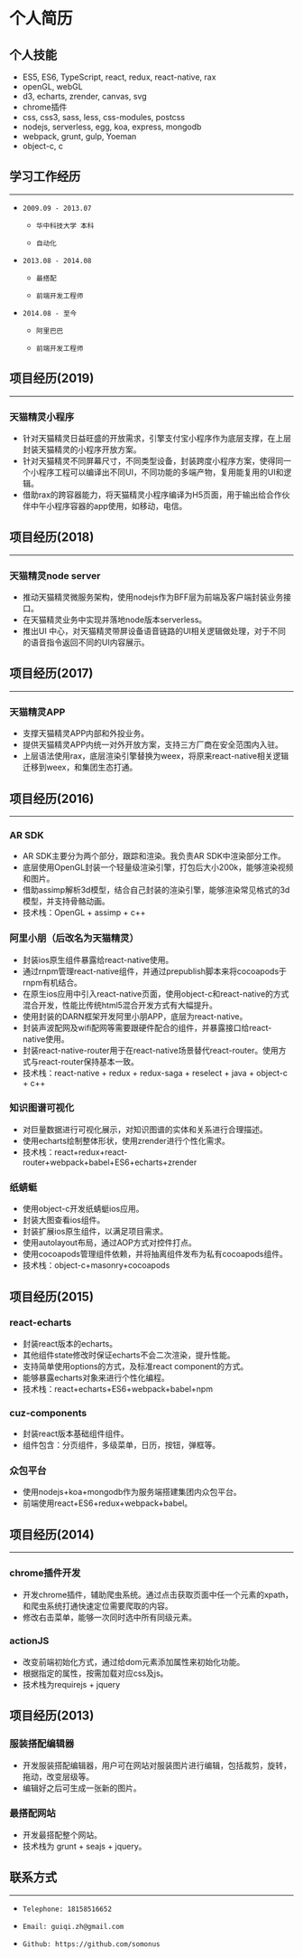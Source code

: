 # 个人简历

## 个人技能

* ES5, ES6, TypeScript, react,  redux, react-native, rax
* openGL, webGL
* d3, echarts, zrender, canvas, svg
* chrome插件
* css, css3,  sass, less, css-modules, postcss
* nodejs, serverless, egg, koa, express, mongodb
* webpack, grunt, gulp, Yoeman
* object-c, c

## 学习工作经历

---

*     2009.09 - 2013.07 
     *     华中科技大学 本科
     *     自动化
*     2013.08 - 2014.08 
     *     最搭配
     *     前端开发工程师
*     2014.08 - 至今 
     *     阿里巴巴
     *     前端开发工程师

## 项目经历(2019)

---

### 天猫精灵小程序

*   针对天猫精灵日益旺盛的开放需求，引擎支付宝小程序作为底层支撑，在上层封装天猫精灵的小程序开放方案。
*   针对天猫精灵不同屏幕尺寸，不同类型设备，封装跨度小程序方案，使得同一个小程序工程可以编译出不同UI，不同功能的多端产物，复用能复用的UI和逻辑。
*   借助rax的跨容器能力，将天猫精灵小程序编译为H5页面，用于输出给合作伙伴中午小程序容器的app使用，如移动，电信。

## 项目经历(2018)

---

### 天猫精灵node server

*   推动天猫精灵微服务架构，使用nodejs作为BFF层为前端及客户端封装业务接口。
*   在天猫精灵业务中实现并落地node版本serverless。
*   推出UI 中心，对天猫精灵带屏设备语音链路的UI相关逻辑做处理，对于不同的语音指令返回不同的UI内容展示。

## 项目经历(2017)

---

### 天猫精灵APP

*   支撑天猫精灵APP内部和外投业务。
*   提供天猫精灵APP内统一对外开放方案，支持三方厂商在安全范围内入驻。
*   上层语法使用rax，底层渲染引擎替换为weex，将原来react-native相关逻辑迁移到weex，和集团生态打通。

## 项目经历(2016)

---

### AR SDK

*   AR SDK主要分为两个部分，跟踪和渲染。我负责AR SDK中渲染部分工作。
*   底层使用OpenGL封装一个轻量级渲染引擎，打包后大小200k，能够渲染视频和图片。
*   借助assimp解析3d模型，结合自己封装的渲染引擎，能够渲染常见格式的3d模型，并支持骨骼动画。
*   技术栈：OpenGL + assimp + c++

### 阿里小朋（后改名为天猫精灵）

*  封装ios原生组件暴露给react-native使用。
*  通过rnpm管理react-native组件，并通过prepublish脚本来将cocoapods于rnpm有机结合。
*  在原生ios应用中引入react-native页面，使用object-c和react-native的方式混合开发，性能比传统html5混合开发方式有大幅提升。
*   使用封装的DARN框架开发阿里小朋APP，底层为react-native。
*   封装声波配网及wifi配网等需要跟硬件配合的组件，并暴露接口给react-native使用。
*   封装react-native-router用于在react-native场景替代react-router。使用方式与react-router保持基本一致。
*   技术栈：react-native + redux + redux-saga + reselect + java + object-c + c++

### 知识图谱可视化

*   对巨量数据进行可视化展示，对知识图谱的实体和关系进行合理描述。
*   使用echarts绘制整体形状，使用zrender进行个性化需求。
*   技术栈：react+redux+react-router+webpack+babel+ES6+echarts+zrender

### 纸蜻蜓

*  使用object-c开发纸蜻蜓ios应用。
*  封装大图查看ios组件。
*  封装扩展ios原生组件，以满足项目需求。
*  使用autolayout布局，通过AOP方式对控件打点。
*  使用cocoapods管理组件依赖，并将抽离组件发布为私有cocoapods组件。
*  技术栈：object-c+masonry+cocoapods

## 项目经历(2015)


### react-echarts

*  封装react版本的echarts。
*  其他组件state修改时保证echarts不会二次渲染，提升性能。
*  支持简单使用options的方式，及标准react component的方式。
*  能够暴露echarts对象来进行个性化编程。
*  技术栈：react+echarts+ES6+webpack+babel+npm

### cuz-components

*  封装react版本基础组件组件。
*  组件包含：分页组件，多级菜单，日历，按钮，弹框等。


### 众包平台

*  使用nodejs+koa+mongodb作为服务端搭建集团内众包平台。
*  前端使用react+ES6+redux+webpack+babel。


## 项目经历(2014)

---

### chrome插件开发

*  开发chrome插件，辅助爬虫系统。通过点击获取页面中任一个元素的xpath，和爬虫系统打通快速定位需要爬取的内容。
*  修改右击菜单，能够一次同时选中所有同级元素。

### actionJS

* 改变前端初始化方式，通过给dom元素添加属性来初始化功能。
* 根据指定的属性，按需加载对应css及js。
* 技术栈为requirejs + jquery

## 项目经历(2013)

### 服装搭配编辑器

* 开发服装搭配编辑器，用户可在网站对服装图片进行编辑，包括裁剪，旋转，拖动，改变层级等。
* 编辑好之后可生成一张新的图片。

### 最搭配网站

* 开发最搭配整个网站。
* 技术栈为 grunt + seajs + jquery。

## 联系方式

---

*     Telephone: 18158516652
*     Email: guiqi.zh@gmail.com
*     Github: https://github.com/somonus

